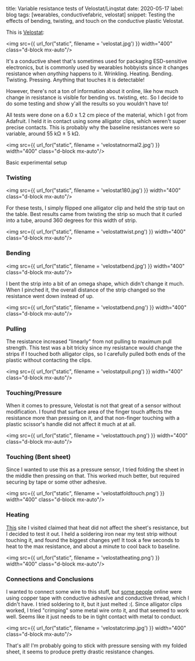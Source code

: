 title: Variable resistance tests of Velostat/Linqstat 
date: 2020-05-17
label: blog
tags: [wearables, conductivefabric, velostat]
snippet: Testing the effects of bending, twisting, and touch on the conductive plastic Velostat.

This is [Velostat](https://en.wikipedia.org/wiki/Velostat):

<img src={{ url_for("static", filename = 'velostat.jpg') }} width="400" class="d-block mx-auto"/>

It's a conductive sheet that's sometimes used for packaging ESD-sensitive electronics, but is commonly used by wearables hobbyists since it changes resistance when <i>anything</i> happens to it. Wrinkling. Heating. Bending. Twisting. Pressing. Anything that touches it is detectable!

However, there's not a ton of information about it online, like how much change in resistance is visible for bending vs. twisting, etc. So I decide to do some testing and show y'all the results so you wouldn't have to!

All tests were done on a 6.0 x 1.2 cm piece of the material, which I got from Adafruit. I held it in contact using some alligator clips, which weren't super precise contacts. This is probably why the baseline resistances were so variable, around 55 kΩ ± 5 kΩ. 

<img src={{ url_for("static", filename = 'velostatnormal2.jpg') }} width="400" class="d-block mx-auto"/>

<p class="caption">Basic experimental setup</p>

### Twisting

<img src={{ url_for("static", filename = 'velostat180.jpg') }} width="400" class="d-block mx-auto"/>

For these tests, I simply flipped one alligator clip and held the strip taut on the table. Best results came from twisting the strip so much that it curled into a tube, around 360 degrees for this width of strip.

<img src={{ url_for("static", filename = 'velostattwist.png') }} width="400" class="d-block mx-auto"/>


### Bending 

<img src={{ url_for("static", filename = 'velostatbend.jpg') }} width="400" class="d-block mx-auto"/>

I bent the strip into a bit of an omega shape, which didn't change it much. When I pinched it, the overall distance of the strip changed so the resistance went down instead of up.

<img src={{ url_for("static", filename = 'velostatbend.png') }} width="400" class="d-block mx-auto"/>


### Pulling

The resistance increased "linearly" from not pulling to maximum pull strength. This test was a bit tricky since my resistance would change the strips if I touched both alligator clips, so I carefully pulled both ends of the plastic without contacting the clips. 

<img src={{ url_for("static", filename = 'velostatpull.png') }} width="400" class="d-block mx-auto"/>

### Touching/Pressure

When it comes to pressure, Velostat is not that great of a sensor without modification. I found that surface area of the finger touch affects the resistance more than pressing on it, and that non-finger touching with a plastic scissor's handle did not affect it much at at all. 

<img src={{ url_for("static", filename = 'velostattouch.png') }} width="400" class="d-block mx-auto"/>


### Touching (Bent sheet)

Since I wanted to use this as a pressure sensor, I tried folding the sheet in the middle then pressing on that. This worked much better, but required securing by tape or some other adhesive. 

<img src={{ url_for("static", filename = 'velostatfoldtouch.png') }} width="400" class="d-block mx-auto"/>

### Heating

[This](https://electronics.stackexchange.com/questions/452291/velostat-sensitivity-to-temperature) site I visited claimed that heat did not affect the sheet's resistance, but I decided to test it out. I held a soldering iron near my test strip without touching it, and found the biggest changes yet! It took a few seconds to heat to the max resistance, and about a minute to cool back to baseline. 

<img src={{ url_for("static", filename = 'velostatheating.png') }} width="400" class="d-block mx-auto"/>

### Connections and Conclusions

I wanted to connect some wire to this stuff, but [some people](https://www.kobakant.at/DIY/?p=381) online were using copper tape with conductive adhesive and conductive thread, which I didn't have. I tried soldering to it, but it just melted :(. Since alligator clips worked, I tried "crimping" some metal wire onto it, and that seemed to work well. Seems like it just needs to be in tight contact with metal to conduct. 

<img src={{ url_for("static", filename = 'velostatcrimp.jpg') }} width="400" class="d-block mx-auto"/>


That's all! I'm probably going to stick with pressure sensing with my folded sheet, it seems to produce pretty drastic resistance changes. 



